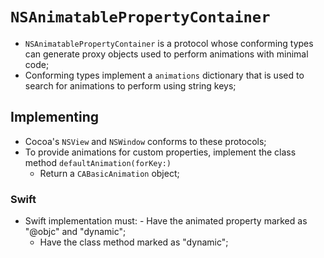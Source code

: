 # `NSAnimatablePropertyContainer`

- `NSAnimatablePropertyContainer` is a protocol whose conforming types can
  generate proxy objects used to perform animations with minimal code;
- Conforming types implement a `animations` dictionary that is used to search
  for animations to perform using string keys;

## Implementing

- Cocoa's `NSView` and `NSWindow` conforms to these protocols;
- To provide animations for custom properties, implement the class method
  `defaultAnimation(forKey:)`
  - Return a `CABasicAnimation` object;

### Swift

- Swift implementation must: - Have the animated property marked as "@objc" and
  "dynamic";
  - Have the class method marked as "dynamic";
